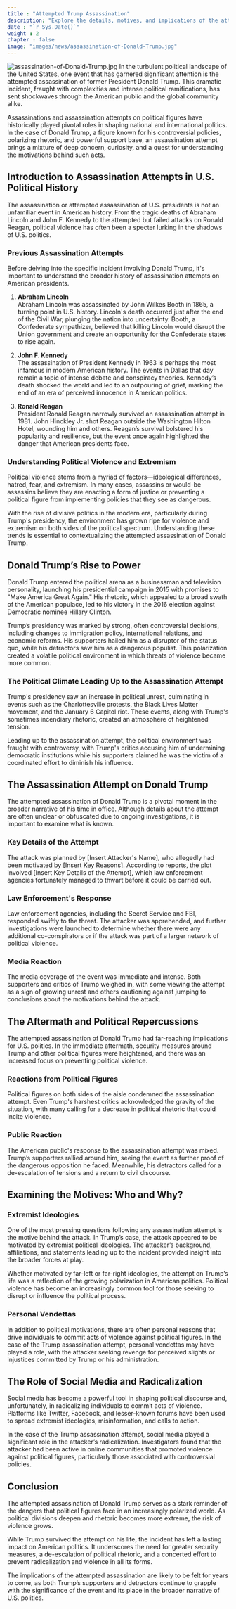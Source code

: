 ```yaml
---
title : "Attempted Trump Assassination"
description: "Explore the details, motives, and implications of the attempted assassination of Donald Trump, including its impact on U.S. politics, security measures, and the polarized political climate"
date : "`r Sys.Date()`"
weight : 2
chapter : false
image: "images/news/assassination-of-Donald-Trump.jpg"
---
```

![assassination-of-Donald-Trump.jpg](/images/news/assassination-of-Donald-Trump.jpg)
In the turbulent political landscape of the United States, one event that has garnered significant attention is the attempted assassination of former President Donald Trump. This dramatic incident, fraught with complexities and intense political ramifications, has sent shockwaves through the American public and the global community alike.

Assassinations and assassination attempts on political figures have historically played pivotal roles in shaping national and international politics. In the case of Donald Trump, a figure known for his controversial policies, polarizing rhetoric, and powerful support base, an assassination attempt brings a mixture of deep concern, curiosity, and a quest for understanding the motivations behind such acts.

## Introduction to Assassination Attempts in U.S. Political History

The assassination or attempted assassination of U.S. presidents is not an unfamiliar event in American history. From the tragic deaths of Abraham Lincoln and John F. Kennedy to the attempted but failed attacks on Ronald Reagan, political violence has often been a specter lurking in the shadows of U.S. politics.

### Previous Assassination Attempts

Before delving into the specific incident involving Donald Trump, it's important to understand the broader history of assassination attempts on American presidents.

1. **Abraham Lincoln**  
   Abraham Lincoln was assassinated by John Wilkes Booth in 1865, a turning point in U.S. history. Lincoln's death occurred just after the end of the Civil War, plunging the nation into uncertainty. Booth, a Confederate sympathizer, believed that killing Lincoln would disrupt the Union government and create an opportunity for the Confederate states to rise again.

2. **John F. Kennedy**  
   The assassination of President Kennedy in 1963 is perhaps the most infamous in modern American history. The events in Dallas that day remain a topic of intense debate and conspiracy theories. Kennedy’s death shocked the world and led to an outpouring of grief, marking the end of an era of perceived innocence in American politics.

3. **Ronald Reagan**  
   President Ronald Reagan narrowly survived an assassination attempt in 1981. John Hinckley Jr. shot Reagan outside the Washington Hilton Hotel, wounding him and others. Reagan’s survival bolstered his popularity and resilience, but the event once again highlighted the danger that American presidents face.

### Understanding Political Violence and Extremism

Political violence stems from a myriad of factors—ideological differences, hatred, fear, and extremism. In many cases, assassins or would-be assassins believe they are enacting a form of justice or preventing a political figure from implementing policies that they see as dangerous.

With the rise of divisive politics in the modern era, particularly during Trump's presidency, the environment has grown ripe for violence and extremism on both sides of the political spectrum. Understanding these trends is essential to contextualizing the attempted assassination of Donald Trump.

## Donald Trump’s Rise to Power

Donald Trump entered the political arena as a businessman and television personality, launching his presidential campaign in 2015 with promises to "Make America Great Again." His rhetoric, which appealed to a broad swath of the American populace, led to his victory in the 2016 election against Democratic nominee Hillary Clinton.

Trump’s presidency was marked by strong, often controversial decisions, including changes to immigration policy, international relations, and economic reforms. His supporters hailed him as a disruptor of the status quo, while his detractors saw him as a dangerous populist. This polarization created a volatile political environment in which threats of violence became more common.

### The Political Climate Leading Up to the Assassination Attempt

Trump's presidency saw an increase in political unrest, culminating in events such as the Charlottesville protests, the Black Lives Matter movement, and the January 6 Capitol riot. These events, along with Trump's sometimes incendiary rhetoric, created an atmosphere of heightened tension.

Leading up to the assassination attempt, the political environment was fraught with controversy, with Trump's critics accusing him of undermining democratic institutions while his supporters claimed he was the victim of a coordinated effort to diminish his influence.

## The Assassination Attempt on Donald Trump

The attempted assassination of Donald Trump is a pivotal moment in the broader narrative of his time in office. Although details about the attempt are often unclear or obfuscated due to ongoing investigations, it is important to examine what is known.

### Key Details of the Attempt

The attack was planned by [Insert Attacker's Name], who allegedly had been motivated by [Insert Key Reasons]. According to reports, the plot involved [Insert Key Details of the Attempt], which law enforcement agencies fortunately managed to thwart before it could be carried out.

### Law Enforcement's Response

Law enforcement agencies, including the Secret Service and FBI, responded swiftly to the threat. The attacker was apprehended, and further investigations were launched to determine whether there were any additional co-conspirators or if the attack was part of a larger network of political violence.

### Media Reaction

The media coverage of the event was immediate and intense. Both supporters and critics of Trump weighed in, with some viewing the attempt as a sign of growing unrest and others cautioning against jumping to conclusions about the motivations behind the attack.

## The Aftermath and Political Repercussions

The attempted assassination of Donald Trump had far-reaching implications for U.S. politics. In the immediate aftermath, security measures around Trump and other political figures were heightened, and there was an increased focus on preventing political violence.

### Reactions from Political Figures

Political figures on both sides of the aisle condemned the assassination attempt. Even Trump's harshest critics acknowledged the gravity of the situation, with many calling for a decrease in political rhetoric that could incite violence.

### Public Reaction

The American public's response to the assassination attempt was mixed. Trump’s supporters rallied around him, seeing the event as further proof of the dangerous opposition he faced. Meanwhile, his detractors called for a de-escalation of tensions and a return to civil discourse.

## Examining the Motives: Who and Why?

### Extremist Ideologies

One of the most pressing questions following any assassination attempt is the motive behind the attack. In Trump’s case, the attack appeared to be motivated by extremist political ideologies. The attacker’s background, affiliations, and statements leading up to the incident provided insight into the broader forces at play.

Whether motivated by far-left or far-right ideologies, the attempt on Trump’s life was a reflection of the growing polarization in American politics. Political violence has become an increasingly common tool for those seeking to disrupt or influence the political process.

### Personal Vendettas

In addition to political motivations, there are often personal reasons that drive individuals to commit acts of violence against political figures. In the case of the Trump assassination attempt, personal vendettas may have played a role, with the attacker seeking revenge for perceived slights or injustices committed by Trump or his administration.

## The Role of Social Media and Radicalization

Social media has become a powerful tool in shaping political discourse and, unfortunately, in radicalizing individuals to commit acts of violence. Platforms like Twitter, Facebook, and lesser-known forums have been used to spread extremist ideologies, misinformation, and calls to action.

In the case of the Trump assassination attempt, social media played a significant role in the attacker’s radicalization. Investigators found that the attacker had been active in online communities that promoted violence against political figures, particularly those associated with controversial policies.

## Conclusion

The attempted assassination of Donald Trump serves as a stark reminder of the dangers that political figures face in an increasingly polarized world. As political divisions deepen and rhetoric becomes more extreme, the risk of violence grows.

While Trump survived the attempt on his life, the incident has left a lasting impact on American politics. It underscores the need for greater security measures, a de-escalation of political rhetoric, and a concerted effort to prevent radicalization and violence in all its forms.

The implications of the attempted assassination are likely to be felt for years to come, as both Trump’s supporters and detractors continue to grapple with the significance of the event and its place in the broader narrative of U.S. politics.

